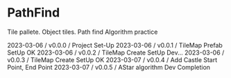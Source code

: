 # PathFind
Tile pallete. Object tiles. Path find Algorithm practice

2023-03-06 / v0.0.0 / Project Set-Up
2023-03-06 / v0.0.1 / TileMap Prefab SetUp OK
2023-03-06 / v0.0.2 / TileMap Create SetUp Dev...
2023-03-06 / v0.0.3 / TileMap Create SetUp OK
2023-03-07 / v0.0.4 / Add Castle Start Point, End Point
2023-03-07 / v0.0.5 / AStar algorithm Dev Completion
